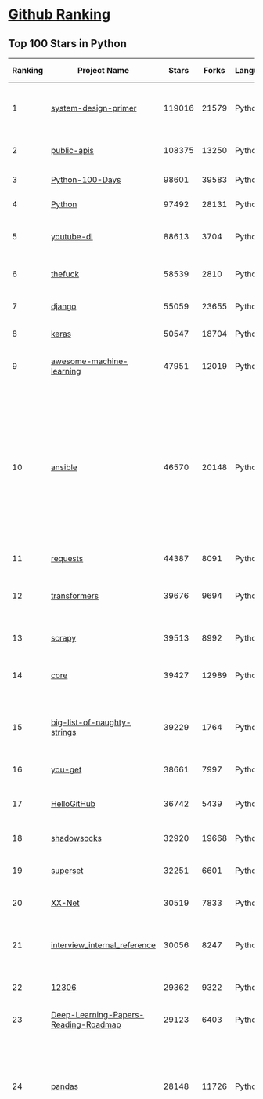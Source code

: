 [Github Ranking](../README.md)
==========

## Top 100 Stars in Python

| Ranking | Project Name | Stars | Forks | Language | Open Issues | Description | Last Commit |
| ------- | ------------ | ----- | ----- | -------- | ----------- | ----------- | ----------- |
| 1 | [system-design-primer](https://github.com/donnemartin/system-design-primer) | 119016 | 21579 | Python | 170 | Learn how to design large-scale systems. Prep for the system design interview.  Includes Anki flashcards. | 2020-12-29T02:51:34Z |
| 2 | [public-apis](https://github.com/public-apis/public-apis) | 108375 | 13250 | Python | 234 | A collective list of free APIs for use in software and web development. | 2021-01-20T09:44:38Z |
| 3 | [Python-100-Days](https://github.com/jackfrued/Python-100-Days) | 98601 | 39583 | Python | 527 | Python - 100天从新手到大师 | 2021-01-20T07:04:25Z |
| 4 | [Python](https://github.com/TheAlgorithms/Python) | 97492 | 28131 | Python | 41 | All Algorithms implemented in Python | 2021-01-21T03:00:48Z |
| 5 | [youtube-dl](https://github.com/ytdl-org/youtube-dl) | 88613 | 3704 | Python | 3883 | Command-line program to download videos from YouTube.com and other video sites | 2021-01-21T00:04:34Z |
| 6 | [thefuck](https://github.com/nvbn/thefuck) | 58539 | 2810 | Python | 253 | Magnificent app which corrects your previous console command. | 2021-01-20T17:45:12Z |
| 7 | [django](https://github.com/django/django) | 55059 | 23655 | Python | 184 | The Web framework for perfectionists with deadlines. | 2021-01-21T02:08:25Z |
| 8 | [keras](https://github.com/keras-team/keras) | 50547 | 18704 | Python | 3171 | Deep Learning for humans | 2021-01-21T00:21:05Z |
| 9 | [awesome-machine-learning](https://github.com/josephmisiti/awesome-machine-learning) | 47951 | 12019 | Python | 1 | A curated list of awesome Machine Learning frameworks, libraries and software. | 2021-01-20T18:38:00Z |
| 10 | [ansible](https://github.com/ansible/ansible) | 46570 | 20148 | Python | 1941 | Ansible is a radically simple IT automation platform that makes your applications and systems easier to deploy and maintain. Automate everything from code deployment to network configuration to cloud management, in a language that approaches plain English, using SSH, with no agents to install on remote systems. https://docs.ansible.com. | 2021-01-21T02:25:38Z |
| 11 | [requests](https://github.com/psf/requests) | 44387 | 8091 | Python | 302 | A simple, yet elegant HTTP library. | 2021-01-20T14:58:36Z |
| 12 | [transformers](https://github.com/huggingface/transformers) | 39676 | 9694 | Python | 511 | 🤗Transformers: State-of-the-art Natural Language Processing for Pytorch and TensorFlow 2.0. | 2021-01-21T02:25:48Z |
| 13 | [scrapy](https://github.com/scrapy/scrapy) | 39513 | 8992 | Python | 758 | Scrapy, a fast high-level web crawling & scraping framework for Python. | 2021-01-16T05:49:45Z |
| 14 | [core](https://github.com/home-assistant/core) | 39427 | 12989 | Python | 1806 | :house_with_garden: Open source home automation that puts local control and privacy first | 2021-01-21T02:59:35Z |
| 15 | [big-list-of-naughty-strings](https://github.com/minimaxir/big-list-of-naughty-strings) | 39229 | 1764 | Python | 73 | The Big List of Naughty Strings is a list of strings which have a high probability of causing issues when used as user-input data. | 2020-10-06T11:10:54Z |
| 16 | [you-get](https://github.com/soimort/you-get) | 38661 | 7997 | Python | 351 | :arrow_double_down: Dumb downloader that scrapes the web | 2021-01-18T17:37:30Z |
| 17 | [HelloGitHub](https://github.com/521xueweihan/HelloGitHub) | 36742 | 5439 | Python | 29 | :octocat: Find pearls on open-source seashore 分享 GitHub 上有趣、入门级的开源项目 | 2020-12-27T17:01:55Z |
| 18 | [shadowsocks](https://github.com/shadowsocks/shadowsocks) | 32920 | 19668 | Python | 448 | None | 2019-11-06T02:01:03Z |
| 19 | [superset](https://github.com/apache/superset) | 32251 | 6601 | Python | 579 | Apache Superset is a Data Visualization and Data Exploration Platform | 2021-01-21T02:50:09Z |
| 20 | [XX-Net](https://github.com/XX-net/XX-Net) | 30519 | 7833 | Python | 7677 | A proxy tool to bypass GFW. | 2021-01-20T11:06:31Z |
| 21 | [interview_internal_reference](https://github.com/0voice/interview_internal_reference) | 30056 | 8247 | Python | 23 | 2020年最新总结，阿里，腾讯，百度，美团，头条等技术面试题目，以及答案，专家出题人分析汇总。 | 2020-10-17T02:49:24Z |
| 22 | [12306](https://github.com/testerSunshine/12306) | 29362 | 9322 | Python | 254 | 12306智能刷票，订票 | 2021-01-11T03:52:27Z |
| 23 | [Deep-Learning-Papers-Reading-Roadmap](https://github.com/floodsung/Deep-Learning-Papers-Reading-Roadmap) | 29123 | 6403 | Python | 80 | Deep Learning papers reading roadmap for anyone who are eager to learn this amazing tech! | 2021-01-13T05:47:46Z |
| 24 | [pandas](https://github.com/pandas-dev/pandas) | 28148 | 11726 | Python | 3588 | Flexible and powerful data analysis / manipulation library for Python, providing labeled data structures similar to R data.frame objects, statistical functions, and much more | 2021-01-21T02:52:51Z |
| 25 | [funNLP](https://github.com/fighting41love/funNLP) | 28119 | 8321 | Python | 11 | 中英文敏感词、语言检测、中外手机/电话归属地/运营商查询、名字推断性别、手机号抽取、身份证抽取、邮箱抽取、中日文人名库、中文缩写库、拆字词典、词汇情感值、停用词、反动词表、暴恐词表、繁简体转换、英文模拟中文发音、汪峰歌词生成器、职业名称词库、同义词库、反义词库、否定词库、汽车品牌词库、汽车零件词库、连续英文切割、各种中文词向量、公司名字大全、古诗词库、IT词库、财经词库、成语词库、地名词库、历史名人词库、诗词词库、医学词库、饮食词库、法律词库、汽车词库、动物词库、中文聊天语料、中文谣言数据、百度中文问答数据集、句子相似度匹配算法集合、bert资源、文本生成&摘要相关工具、cocoNLP信息抽取工具、国内电话号码正则匹配、清华大学XLORE:中英文跨语言百科知识图谱、清华大学人工智能技术系列报告、自然语言生成、NLU太难了系列、自动对联数据及机器人、用户名黑名单列表、罪名法务名词及分类模型、微信公众号语料、cs224n深度学习自然语言处理课程、中文手写汉字识别、中文自然语言处理 语料/数据集、变量命名神器、分词语料库+代码、任务型对话英文数据集、ASR 语音数据集 + 基于深度学习的中文语音识别系统、笑声检测器、Microsoft多语言数字/单位/如日期时间识别包、中华新华字典数据库及api(包括常用歇后语、成语、词语和汉字)、文档图谱自动生成、SpaCy 中文模型、Common Voice语音识别数据集新版、神经网络关系抽取、基于bert的命名实体识别、关键词(Keyphrase)抽取包pke、基于医疗领域知识图谱的问答系统、基于依存句法与语义角色标注的事件三元组抽取、依存句法分析4万句高质量标注数据、cnocr：用来做中文OCR的Python3包、中文人物关系知识图谱项目、中文nlp竞赛项目及代码汇总、中文字符数据、speech-aligner: 从“人声语音”及其“语言文本”产生音素级别时间对齐标注的工具、AmpliGraph: 知识图谱表示学习(Python)库：知识图谱概念链接预测、Scattertext 文本可视化(python)、语言/知识表示工具：BERT & ERNIE、中文对比英文自然语言处理NLP的区别综述、Synonyms中文近义词工具包、HarvestText领域自适应文本挖掘工具（新词发现-情感分析-实体链接等）、word2word：(Python)方便易用的多语言词-词对集：62种语言/3,564个多语言对、语音识别语料生成工具：从具有音频/字幕的在线视频创建自动语音识别(ASR)语料库、构建医疗实体识别的模型（包含词典和语料标注）、单文档非监督的关键词抽取、Kashgari中使用gpt-2语言模型、开源的金融投资数据提取工具、文本自动摘要库TextTeaser: 仅支持英文、人民日报语料处理工具集、一些关于自然语言的基本模型、基于14W歌曲知识库的问答尝试--功能包括歌词接龙and已知歌词找歌曲以及歌曲歌手歌词三角关系的问答、基于Siamese bilstm模型的相似句子判定模型并提供训练数据集和测试数据集、用Transformer编解码模型实现的根据Hacker News文章标题自动生成评论、用BERT进行序列标记和文本分类的模板代码、LitBank：NLP数据集——支持自然语言处理和计算人文学科任务的100部带标记英文小说语料、百度开源的基准信息抽取系统、虚假新闻数据集、Facebook: LAMA语言模型分析，提供Transformer-XL/BERT/ELMo/GPT预训练语言模型的统一访问接口、CommonsenseQA：面向常识的英文QA挑战、中文知识图谱资料、数据及工具、各大公司内部里大牛分享的技术文档 PDF 或者 PPT、自然语言生成SQL语句（英文）、中文NLP数据增强（EDA）工具、英文NLP数据增强工具 、基于医药知识图谱的智能问答系统、京东商品知识图谱、基于mongodb存储的军事领域知识图谱问答项目、基于远监督的中文关系抽取、语音情感分析、中文ULMFiT-情感分析-文本分类-语料及模型、一个拍照做题程序、世界各国大规模人名库、一个利用有趣中文语料库 qingyun 训练出来的中文聊天机器人、中文聊天机器人seqGAN、省市区镇行政区划数据带拼音标注、教育行业新闻语料库包含自动文摘功能、开放了对话机器人-知识图谱-语义理解-自然语言处理工具及数据、中文知识图谱：基于百度百科中文页面-抽取三元组信息-构建中文知识图谱、masr: 中文语音识别-提供预训练模型-高识别率、Python音频数据增广库、中文全词覆盖BERT及两份阅读理解数据、ConvLab：开源多域端到端对话系统平台、中文自然语言处理数据集、基于最新版本rasa搭建的对话系统、基于TensorFlow和BERT的管道式实体及关系抽取、一个小型的证券知识图谱/知识库、复盘所有NLP比赛的TOP方案、OpenCLaP：多领域开源中文预训练语言模型仓库、UER：基于不同语料+编码器+目标任务的中文预训练模型仓库、中文自然语言处理向量合集、基于金融-司法领域(兼有闲聊性质)的聊天机器人、g2pC：基于上下文的汉语读音自动标记模块、Zincbase 知识图谱构建工具包、诗歌质量评价/细粒度情感诗歌语料库、快速转化「中文数字」和「阿拉伯数字」、百度知道问答语料库、基于知识图谱的问答系统、jieba_fast 加速版的jieba、正则表达式教程、中文阅读理解数据集、基于BERT等最新语言模型的抽取式摘要提取、Python利用深度学习进行文本摘要的综合指南、知识图谱深度学习相关资料整理、维基大规模平行文本语料、StanfordNLP 0.2.0：纯Python版自然语言处理包、NeuralNLP-NeuralClassifier：腾讯开源深度学习文本分类工具、端到端的封闭域对话系统、中文命名实体识别：NeuroNER vs. BertNER、新闻事件线索抽取、2019年百度的三元组抽取比赛：“科学空间队”源码、基于依存句法的开放域文本知识三元组抽取和知识库构建、中文的GPT2训练代码、ML-NLP - 机器学习(Machine Learning)NLP面试中常考到的知识点和代码实现、nlp4han:中文自然语言处理工具集(断句/分词/词性标注/组块/句法分析/语义分析/NER/N元语法/HMM/代词消解/情感分析/拼写检查、XLM：Facebook的跨语言预训练语言模型、用基于BERT的微调和特征提取方法来进行知识图谱百度百科人物词条属性抽取、中文自然语言处理相关的开放任务-数据集-当前最佳结果、CoupletAI - 基于CNN+Bi-LSTM+Attention 的自动对对联系统、抽象知识图谱、MiningZhiDaoQACorpus - 580万百度知道问答数据挖掘项目、brat rapid annotation tool: 序列标注工具、大规模中文知识图谱数据：1.4亿实体、数据增强在机器翻译及其他nlp任务中的应用及效果、allennlp阅读理解:支持多种数据和模型、PDF表格数据提取工具 、 Graphbrain：AI开源软件库和科研工具，目的是促进自动意义提取和文本理解以及知识的探索和推断、简历自动筛选系统、基于命名实体识别的简历自动摘要、中文语言理解测评基准，包括代表性的数据集&基准模型&语料库&排行榜、树洞 OCR 文字识别 、从包含表格的扫描图片中识别表格和文字、语声迁移、Python口语自然语言处理工具集(英文)、 similarity：相似度计算工具包，java编写、海量中文预训练ALBERT模型 、Transformers 2.0 、基于大规模音频数据集Audioset的音频增强 、Poplar：网页版自然语言标注工具、图片文字去除，可用于漫画翻译 、186种语言的数字叫法库、Amazon发布基于知识的人-人开放领域对话数据集 、中文文本纠错模块代码、繁简体转换 、 Python实现的多种文本可读性评价指标、类似于人名/地名/组织机构名的命名体识别数据集 、东南大学《知识图谱》研究生课程(资料)、. 英文拼写检查库 、 wwsearch是企业微信后台自研的全文检索引擎、CHAMELEON：深度学习新闻推荐系统元架构 、 8篇论文梳理BERT相关模型进展与反思、DocSearch：免费文档搜索引擎、 LIDA：轻量交互式对话标注工具 、aili - the fastest in-memory index in the East 东半球最快并发索引 、知识图谱车音工作项目、自然语言生成资源大全 、中日韩分词库mecab的Python接口库、中文文本摘要/关键词提取、汉字字符特征提取器 (featurizer)，提取汉字的特征（发音特征、字形特征）用做深度学习的特征、中文生成任务基准测评 、中文缩写数据集、中文任务基准测评 - 代表性的数据集-基准(预训练)模型-语料库-baseline-工具包-排行榜、PySS3：面向可解释AI的SS3文本分类器机器可视化工具 、中文NLP数据集列表、COPE - 格律诗编辑程序、doccano：基于网页的开源协同多语言文本标注工具 、PreNLP：自然语言预处理库、简单的简历解析器，用来从简历中提取关键信息、用于中文闲聊的GPT2模型：GPT2-chitchat、基于检索聊天机器人多轮响应选择相关资源列表(Leaderboards、Datasets、Papers)、(Colab)抽象文本摘要实现集锦(教程 、词语拼音数据、高效模糊搜索工具、NLP数据增广资源集、微软对话机器人框架 、 GitHub Typo Corpus：大规模GitHub多语言拼写错误/语法错误数据集、TextCluster：短文本聚类预处理模块 Short text cluster、面向语音识别的中文文本规范化、BLINK：最先进的实体链接库、BertPunc：基于BERT的最先进标点修复模型、Tokenizer：快速、可定制的文本词条化库、中文语言理解测评基准，包括代表性的数据集、基准(预训练)模型、语料库、排行榜、spaCy 医学文本挖掘与信息提取 、 NLP任务示例项目代码集、 python拼写检查库、chatbot-list - 行业内关于智能客服、聊天机器人的应用和架构、算法分享和介绍、语音质量评价指标(MOSNet, BSSEval, STOI, PESQ, SRMR)、 用138GB语料训练的法文RoBERTa预训练语言模型 、BERT-NER-Pytorch：三种不同模式的BERT中文NER实验、无道词典 - 有道词典的命令行版本，支持英汉互查和在线查询、2019年NLP亮点回顾、 Chinese medical dialogue data 中文医疗对话数据集 、最好的汉字数字(中文数字)-阿拉伯数字转换工具、 基于百科知识库的中文词语多词义/义项获取与特定句子词语语义消歧、awesome-nlp-sentiment-analysis - 情感分析、情绪原因识别、评价对象和评价词抽取、LineFlow：面向所有深度学习框架的NLP数据高效加载器、中文医学NLP公开资源整理 、MedQuAD：(英文)医学问答数据集、将自然语言数字串解析转换为整数和浮点数、Transfer Learning in Natural Language Processing (NLP) 、面向语音识别的中文/英文发音辞典、Tokenizers：注重性能与多功能性的最先进分词器、CLUENER 细粒度命名实体识别 Fine Grained Named Entity Recognition、 基于BERT的中文命名实体识别、中文谣言数据库、NLP数据集/基准任务大列表、nlp相关的一些论文及代码, 包括主题模型、词向量(Word Embedding)、命名实体识别(NER)、文本分类(Text Classificatin)、文本生成(Text Generation)、文本相似性(Text Similarity)计算等，涉及到各种与nlp相关的算法，基于keras和tensorflow 、Python文本挖掘/NLP实战示例、 Blackstone：面向非结构化法律文本的spaCy pipeline和NLP模型通过同义词替换实现文本“变脸” 、中文 预训练 ELECTREA 模型: 基于对抗学习 pretrain Chinese Model 、albert-chinese-ner - 用预训练语言模型ALBERT做中文NER 、基于GPT2的特定主题文本生成/文本增广、开源预训练语言模型合集、多语言句向量包、编码、标记和实现：一种可控高效的文本生成方法、 英文脏话大列表 、attnvis：GPT2、BERT等transformer语言模型注意力交互可视化、CoVoST：Facebook发布的多语种语音-文本翻译语料库，包括11种语言(法语、德语、荷兰语、俄语、西班牙语、意大利语、土耳其语、波斯语、瑞典语、蒙古语和中文)的语音、文字转录及英文译文、Jiagu自然语言处理工具 - 以BiLSTM等模型为基础，提供知识图谱关系抽取 中文分词 词性标注 命名实体识别 情感分析 新词发现 关键词 文本摘要 文本聚类等功能、用unet实现对文档表格的自动检测，表格重建、NLP事件提取文献资源列表 、 金融领域自然语言处理研究资源大列表、CLUEDatasetSearch - 中英文NLP数据集：搜索所有中文NLP数据集，附常用英文NLP数据集 、medical_NER - 中文医学知识图谱命名实体识别 、(哈佛)讲因果推理的免费书、知识图谱相关学习资料/数据集/工具资源大列表、Forte：灵活强大的自然语言处理pipeline工具集 、Python字符串相似性算法库、PyLaia：面向手写文档分析的深度学习工具包、TextFooler：针对文本分类/推理的对抗文本生成模块、Haystack：灵活、强大的可扩展问答(QA)框架、中文关键短语抽取工具 | 2020-12-22T20:11:33Z |
| 26 | [sentry](https://github.com/getsentry/sentry) | 27097 | 3055 | Python | 262 | Sentry is cross-platform application monitoring, with a focus on error reporting. | 2021-01-21T02:24:31Z |
| 27 | [fastapi](https://github.com/tiangolo/fastapi) | 26142 | 1781 | Python | 624 | FastAPI framework, high performance, easy to learn, fast to code, ready for production | 2021-01-20T21:46:09Z |
| 28 | [jieba](https://github.com/fxsjy/jieba) | 25310 | 6074 | Python | 594 | 结巴中文分词 | 2020-12-05T18:32:32Z |
| 29 | [Detectron](https://github.com/facebookresearch/Detectron) | 24061 | 5294 | Python | 317 | FAIR's research platform for object detection research, implementing popular algorithms like Mask R-CNN and RetinaNet. | 2020-08-20T17:17:26Z |
| 30 | [wtfpython](https://github.com/satwikkansal/wtfpython) | 22963 | 2046 | Python | 41 | What the f*ck Python? | 2021-01-17T08:26:56Z |
| 31 | [DeepFaceLab](https://github.com/iperov/DeepFaceLab) | 22941 | 5268 | Python | 243 | DeepFaceLab is the leading software for creating deepfakes. | 2021-01-13T12:55:13Z |
| 32 | [Real-Time-Voice-Cloning](https://github.com/CorentinJ/Real-Time-Voice-Cloning) | 22235 | 4316 | Python | 9 | Clone a voice in 5 seconds to generate arbitrary speech in real-time | 2021-01-20T01:40:02Z |
| 33 | [HanLP](https://github.com/hankcs/HanLP) | 21895 | 5893 | Python | 5 | 中文分词 词性标注 命名实体识别 依存句法分析 语义依存分析 新词发现 关键词短语提取 自动摘要 文本分类聚类 拼音简繁转换 自然语言处理 | 2021-01-20T15:33:28Z |
| 34 | [interactive-coding-challenges](https://github.com/donnemartin/interactive-coding-challenges) | 21722 | 3446 | Python | 58 | 120+ interactive Python coding interview challenges (algorithms and data structures).  Includes Anki flashcards. | 2020-12-11T15:29:16Z |
| 35 | [compose](https://github.com/docker/compose) | 21636 | 3576 | Python | 462 | Define and run multi-container applications with Docker | 2021-01-20T10:31:09Z |
| 36 | [pipenv](https://github.com/pypa/pipenv) | 21453 | 1585 | Python | 477 |  Python Development Workflow for Humans. | 2021-01-21T00:33:42Z |
| 37 | [mitmproxy](https://github.com/mitmproxy/mitmproxy) | 21274 | 2739 | Python | 232 | An interactive TLS-capable intercepting HTTP proxy for penetration testers and software developers. | 2021-01-20T14:06:13Z |
| 38 | [ItChat](https://github.com/littlecodersh/ItChat) | 21137 | 4961 | Python | 230 | A complete and graceful API for Wechat. 微信个人号接口、微信机器人及命令行微信，三十行即可自定义个人号机器人。 | 2020-11-22T19:12:56Z |
| 39 | [rich](https://github.com/willmcgugan/rich) | 20493 | 593 | Python | 13 | Rich is a Python library for rich text and beautiful formatting in the terminal. | 2021-01-20T17:55:31Z |
| 40 | [Python](https://github.com/geekcomputers/Python) | 20193 | 9503 | Python | 193 | My Python Examples | 2021-01-17T12:53:21Z |
| 41 | [airflow](https://github.com/apache/airflow) | 20136 | 7822 | Python | 986 | Apache Airflow - A platform to programmatically author, schedule, and monitor workflows | 2021-01-21T02:24:18Z |
| 42 | [algo](https://github.com/trailofbits/algo) | 19968 | 1716 | Python | 84 | Set up a personal VPN in the cloud | 2021-01-20T20:49:42Z |
| 43 | [django-rest-framework](https://github.com/encode/django-rest-framework) | 19866 | 5495 | Python | 346 | Web APIs for Django. 🎸 | 2021-01-20T17:02:07Z |
| 44 | [tornado](https://github.com/tornadoweb/tornado) | 19745 | 5308 | Python | 218 | Tornado is a Python web framework and asynchronous networking library, originally developed at FriendFeed. | 2021-01-18T08:54:04Z |
| 45 | [pytorch-tutorial](https://github.com/yunjey/pytorch-tutorial) | 19411 | 6177 | Python | 75 | PyTorch Tutorial for Deep Learning Researchers | 2020-12-21T07:28:47Z |
| 46 | [black](https://github.com/psf/black) | 19218 | 1236 | Python | 397 | The uncompromising Python code formatter | 2021-01-18T06:02:59Z |
| 47 | [ML-From-Scratch](https://github.com/eriklindernoren/ML-From-Scratch) | 18746 | 3640 | Python | 36 | Machine Learning From Scratch. Bare bones NumPy implementations of machine learning models and algorithms with a focus on accessibility. Aims to cover everything from linear regression to deep learning. | 2020-12-21T21:14:19Z |
| 48 | [python-fire](https://github.com/google/python-fire) | 18537 | 1114 | Python | 90 | Python Fire is a library for automatically generating command line interfaces (CLIs) from absolutely any Python object. | 2021-01-21T00:36:54Z |
| 49 | [python-cheatsheet](https://github.com/gto76/python-cheatsheet) | 18248 | 3568 | Python | 23 | Comprehensive Python Cheatsheet | 2021-01-20T16:26:07Z |
| 50 | [spaCy](https://github.com/explosion/spaCy) | 18071 | 3207 | Python | 89 | 💫 Industrial-strength Natural Language Processing (NLP) with Python and Cython | 2021-01-20T22:46:16Z |
| 51 | [algo](https://github.com/wangzheng0822/algo) | 17707 | 5728 | Python | 128 | 数据结构和算法必知必会的50个代码实现 | 2021-01-01T02:50:56Z |
| 52 | [tqdm](https://github.com/tqdm/tqdm) | 17134 | 882 | Python | 275 | A Fast, Extensible Progress Bar for Python and CLI | 2021-01-18T17:23:27Z |
| 53 | [hosts](https://github.com/StevenBlack/hosts) | 16833 | 1514 | Python | 36 | Consolidating and extending hosts files from several well-curated sources. You can optionally pick extensions to block pornography, social media, and other categories. | 2021-01-20T03:45:08Z |
| 54 | [celery](https://github.com/celery/celery) | 16566 | 3936 | Python | 498 | Distributed Task Queue (development branch) | 2021-01-20T19:49:50Z |
| 55 | [magenta](https://github.com/magenta/magenta) | 16199 | 3314 | Python | 293 | Magenta: Music and Art Generation with Machine Intelligence | 2021-01-19T21:27:46Z |
| 56 | [numpy](https://github.com/numpy/numpy) | 16003 | 5186 | Python | 2237 | The fundamental package for scientific computing with Python. | 2021-01-21T02:49:02Z |
| 57 | [reddit](https://github.com/reddit-archive/reddit) | 15603 | 2863 | Python | 304 | historical code from reddit.com | 2017-10-17T19:57:07Z |
| 58 | [TensorFlow-Course](https://github.com/instillai/TensorFlow-Course) | 15404 | 3126 | Python | 2 | :satellite: Simple and ready-to-use tutorials for TensorFlow  | 2020-12-21T21:15:27Z |
| 59 | [spleeter](https://github.com/deezer/spleeter) | 15345 | 1558 | Python | 97 | Deezer source separation library including pretrained models. | 2021-01-18T20:28:05Z |
| 60 | [examples](https://github.com/pytorch/examples) | 15269 | 7148 | Python | 298 | A set of examples around pytorch in Vision, Text, Reinforcement Learning, etc. | 2021-01-20T17:09:17Z |
| 61 | [locust](https://github.com/locustio/locust) | 15128 | 2018 | Python | 42 | Scalable user load testing tool written in Python | 2021-01-20T18:10:50Z |
| 62 | [jumpserver](https://github.com/jumpserver/jumpserver) | 15073 | 4056 | Python | 150 | JumpServer 是全球首款开源的堡垒机，是符合 4A 的专业运维安全审计系统。 | 2021-01-20T13:18:14Z |
| 63 | [cascadia-code](https://github.com/microsoft/cascadia-code) | 14899 | 442 | Python | 55 | This is a fun, new monospaced font that includes programming ligatures and is designed to enhance the modern look and feel of the Windows Terminal. | 2021-01-07T23:20:20Z |
| 64 | [professional-programming](https://github.com/charlax/professional-programming) | 14846 | 1328 | Python | 0 | A collection of full-stack resources for programmers. | 2021-01-18T20:59:14Z |
| 65 | [pyspider](https://github.com/binux/pyspider) | 14824 | 3561 | Python | 277 | A Powerful Spider(Web Crawler) System in Python. | 2020-10-22T04:00:13Z |
| 66 | [CheatSheetSeries](https://github.com/OWASP/CheatSheetSeries) | 14696 | 2158 | Python | 37 | The OWASP Cheat Sheet Series was created to provide a concise collection of high value information on specific application security topics. | 2021-01-15T19:34:25Z |
| 67 | [Depix](https://github.com/beurtschipper/Depix) | 14655 | 1726 | Python | 6 | Recovers passwords from pixelized screenshots | 2021-01-16T10:35:15Z |
| 68 | [ipython](https://github.com/ipython/ipython) | 14617 | 4131 | Python | 1465 | Official repository for IPython itself. Other repos in the IPython organization contain things like the website, documentation builds, etc. | 2021-01-11T16:29:33Z |
| 69 | [Awesome-Linux-Software](https://github.com/luong-komorebi/Awesome-Linux-Software) | 14559 | 1521 | Python | 25 | A list of awesome applications, software, tools and other materials for Linux distros.  | 2021-01-20T03:23:00Z |
| 70 | [bokeh](https://github.com/bokeh/bokeh) | 14547 | 3618 | Python | 602 | Interactive Data Visualization in the browser, from  Python | 2021-01-21T02:02:26Z |
| 71 | [ray](https://github.com/ray-project/ray) | 14521 | 2314 | Python | 1230 | An open source framework that provides a simple, universal API for building distributed applications. Ray is packaged with RLlib, a scalable reinforcement learning library, and Tune, a scalable hyperparameter tuning library. | 2021-01-21T02:52:07Z |
| 72 | [sanic](https://github.com/sanic-org/sanic) | 14467 | 1306 | Python | 45 | Async Python 3.6+ web server/framework \| Build fast. Run fast. | 2021-01-19T14:35:28Z |
| 73 | [nginx-proxy](https://github.com/nginx-proxy/nginx-proxy) | 14301 | 2565 | Python | 678 | Automated nginx proxy for Docker containers using docker-gen | 2021-01-10T12:57:27Z |
| 74 | [PySnooper](https://github.com/cool-RR/PySnooper) | 14157 | 877 | Python | 17 | Never use print for debugging again | 2020-12-28T18:13:10Z |
| 75 | [luigi](https://github.com/spotify/luigi) | 14138 | 2213 | Python | 66 | Luigi is a Python module that helps you build complex pipelines of batch jobs. It handles dependency resolution, workflow management, visualization etc. It also comes with Hadoop support built in.  | 2021-01-17T18:35:42Z |
| 76 | [pytorch-CycleGAN-and-pix2pix](https://github.com/junyanz/pytorch-CycleGAN-and-pix2pix) | 14099 | 4234 | Python | 317 | Image-to-Image Translation in PyTorch | 2020-12-19T14:22:19Z |
| 77 | [gpt-2](https://github.com/openai/gpt-2) | 13968 | 3548 | Python | 120 | Code for the paper "Language Models are Unsupervised Multitask Learners" | 2020-12-02T20:56:23Z |
| 78 | [wechat_jump_game](https://github.com/wangshub/wechat_jump_game) | 13894 | 4549 | Python | 32 | 微信《跳一跳》Python 辅助 | 2020-11-13T17:32:05Z |
| 79 | [Paddle](https://github.com/PaddlePaddle/Paddle) | 13846 | 3421 | Python | 2308 | PArallel Distributed Deep LEarning: Machine Learning Framework from Industrial Practice （『飞桨』核心框架，深度学习&机器学习高性能单机、分布式训练和跨平台部署） | 2021-01-21T02:59:00Z |
| 80 | [dash](https://github.com/plotly/dash) | 13753 | 1410 | Python | 408 | Analytical Web Apps for Python, R, Julia, and Jupyter. No JavaScript Required. | 2021-01-20T23:46:02Z |
| 81 | [wttr.in](https://github.com/chubin/wttr.in) | 13635 | 681 | Python | 144 | :partly_sunny: The right way to check the weather | 2021-01-12T12:31:49Z |
| 82 | [mmdetection](https://github.com/open-mmlab/mmdetection) | 13372 | 4594 | Python | 340 | OpenMMLab Detection Toolbox and Benchmark | 2021-01-21T02:12:24Z |
| 83 | [matplotlib](https://github.com/matplotlib/matplotlib) | 12955 | 5608 | Python | 1663 | matplotlib: plotting with Python | 2021-01-21T01:44:03Z |
| 84 | [awesome-python-login-model](https://github.com/Kr1s77/awesome-python-login-model) | 12732 | 2821 | Python | 53 | 😮python模拟登陆一些大型网站，还有一些简单的爬虫，希望对你们有所帮助❤️，如果喜欢记得给个star哦🌟 | 2020-10-01T19:46:02Z |
| 85 | [streamlit](https://github.com/streamlit/streamlit) | 12707 | 1069 | Python | 555 | Streamlit — The fastest way to build data apps in Python | 2021-01-21T02:21:22Z |
| 86 | [wxpy](https://github.com/youfou/wxpy) | 12569 | 2208 | Python | 302 | 微信机器人 / 可能是最优雅的微信个人号 API ✨✨ | 2019-07-14T17:59:47Z |
| 87 | [chinese-programmer-wrong-pronunciation](https://github.com/shimohq/chinese-programmer-wrong-pronunciation) | 12477 | 1095 | Python | 75 | 中国程序员容易发音错误的单词 | 2020-11-30T22:21:35Z |
| 88 | [python-spider](https://github.com/Jack-Cherish/python-spider) | 12344 | 4854 | Python | 3 | :rainbow:Python3网络爬虫实战：淘宝、京东、网易云、B站、12306、抖音、笔趣阁、漫画小说下载、音乐电影下载等 | 2021-01-07T22:35:17Z |
| 89 | [diagrams](https://github.com/mingrammer/diagrams) | 12291 | 675 | Python | 162 | :art: Diagram as Code for prototyping cloud system architectures | 2021-01-19T19:26:04Z |
| 90 | [powerline](https://github.com/powerline/powerline) | 12290 | 934 | Python | 184 | Powerline is a statusline plugin for vim, and provides statuslines and prompts for several other applications, including zsh, bash, tmux, IPython, Awesome and Qtile. | 2021-01-08T10:25:54Z |
| 91 | [InstaPy](https://github.com/timgrossmann/InstaPy) | 12184 | 3093 | Python | 122 | 📷 Instagram Bot - Tool for automated Instagram interactions | 2021-01-19T08:13:33Z |
| 92 | [prophet](https://github.com/facebook/prophet) | 12132 | 3453 | Python | 74 | Tool for producing high quality forecasts for time series data that has multiple seasonality with linear or non-linear growth. | 2021-01-14T22:39:36Z |
| 93 | [inter](https://github.com/rsms/inter) | 11745 | 273 | Python | 62 | The Inter font family | 2020-12-22T01:05:39Z |
| 94 | [jupyter](https://github.com/jupyter/jupyter) | 11621 | 3011 | Python | 177 | Jupyter metapackage for installation, docs and chat | 2021-01-17T14:56:56Z |
| 95 | [gensim](https://github.com/RaRe-Technologies/gensim) | 11618 | 3894 | Python | 354 | Topic Modelling for Humans | 2021-01-20T06:57:37Z |
| 96 | [pytorch-lightning](https://github.com/PyTorchLightning/pytorch-lightning) | 11530 | 1330 | Python | 331 | The lightweight PyTorch wrapper for high-performance AI research. Scale your models, not the boilerplate. | 2021-01-21T00:16:32Z |
| 97 | [salt](https://github.com/saltstack/salt) | 11483 | 5011 | Python | 2582 | Software to automate the management and configuration of any infrastructure or application at scale. Get access to the Salt software package repository here:  | 2021-01-20T20:24:28Z |
| 98 | [facenet](https://github.com/davidsandberg/facenet) | 11453 | 4529 | Python | 510 | Face recognition using Tensorflow | 2020-12-16T08:03:21Z |
| 99 | [requests-html](https://github.com/psf/requests-html) | 11433 | 772 | Python | 140 | Pythonic HTML Parsing for Humans™ | 2021-01-07T22:03:43Z |
| 100 | [Zappa](https://github.com/Miserlou/Zappa) | 11432 | 1220 | Python | 690 | Serverless Python | 2021-01-12T01:14:38Z |

